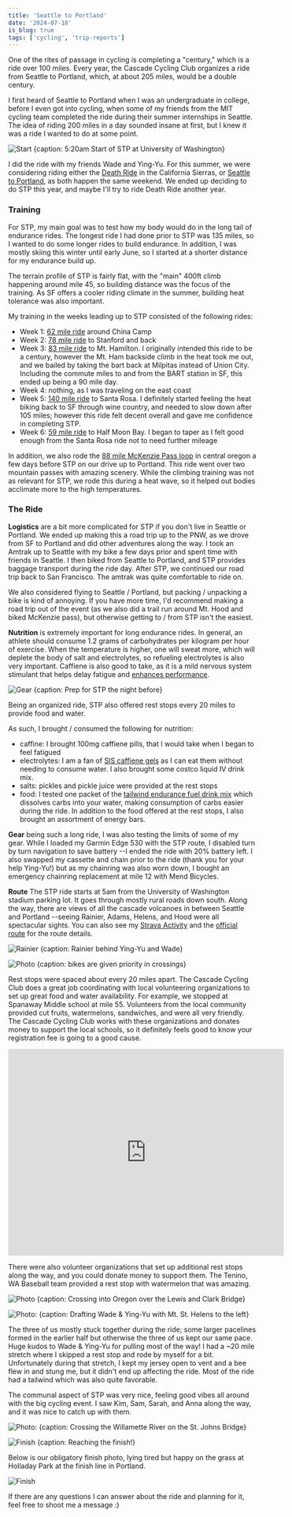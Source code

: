 ```yaml
---
title: 'Seattle to Portland'
date: '2024-07-18'
is_blog: true
tags: ['cycling', 'trip-reports']
---
```


One of the rites of passage in cycling is completing a "century," which is a ride over 100 miles. Every year, the Cascade Cycling Club organizes a ride from Seattle to Portland, which, at about 205 miles, would be a double century.

I first heard of Seattle to Portland when I was an undergraduate in college, before I even got into cycling, when some of my friends from the MIT cycling team completed the ride during their summer internships in Seattle. The idea of riding 200 miles in a day sounded insane at first, but I knew it was a ride I wanted to do at some point.

![Start {caption: 5:20am Start of STP at University of Washington}](https://lh3.googleusercontent.com/pw/AP1GczPwZx0OLc4aXkhSHInwybPMZ0VEEII8ez1S2dPAfM9SsqUGKTEsyBowtchoozRbwOpkGmTrrpNEOiaR9um9LnPqaJl7dSXnQKykOXupTMWNMrLuu4WWFt_xLMk9gLcoKrfHQGOAI2vQ6wvg8pjOI2NkPw=w1452-h1936-s-no-gm)

I did the ride with my friends Wade and Ying-Yu. For this summer, we were considering riding either the [Death Ride](https://deathride.com/) in the California Sierras, or [Seattle to Portland](https://en.wikipedia.org/wiki/Seattle_to_Portland_Bicycle_Classic), as both happen the same weekend. We ended up deciding to do STP this year, and maybe I'll try to ride Death Ride another year.

### Training

For STP, my main goal was to test how my body would do in the long tail of endurance rides. The longest ride I had done prior to STP was 135 miles, so I wanted to do some longer rides to build endurance. In addition, I was mostly skiing this winter until early June, so I started at a shorter distance for my endurance build up. 

The terrain profile of STP is fairly flat, with the "main" 400ft climb happening around mile 45, so building distance was the focus of the training. As SF offers a cooler riding climate in the summer, building heat tolerance was also important.

My training in the weeks leading up to STP consisted of the following rides:
- Week 1: [62 mile ride](https://www.strava.com/activities/11559083678) around China Camp
- Week 2: [78 mile ride](https://www.strava.com/activities/11615962836) to Stanford and back 
- Week 3: [83 mile ride](https://www.strava.com/activities/11669714147) to Mt. Hamilton. I originally intended this ride to be a century, however the Mt. Ham backside climb in the heat took me out, and we bailed by taking the bart back at Milpitas instead of Union City. Including the commute miles to and from the BART station in SF, this ended up being a 90 mile day.
- Week 4: nothing, as I was traveling on the east coast
- Week 5: [140 mile ride](https://www.strava.com/activities/11778940901) to Santa Rosa. I definitely started feeling the heat biking back to SF through wine country, and needed to slow down after 105 miles; however this ride felt decent overall and gave me confidence in completing STP.
- Week 6: [59 mile ride](https://www.strava.com/activities/11824727302) to Half Moon Bay. I began to taper as I felt good enough from the Santa Rosa ride not to need further mileage

In addition, we also rode the [88 mile McKenzie Pass loop](https://www.strava.com/activities/11849168861) in central oregon a few days before STP on our drive up to Portland. This ride went over two mountain passes with amazing scenery. While the climbing training was not as relevant for STP, we rode this during a heat wave, so it helped out bodies acclimate more to the high temperatures.

### The Ride

**Logistics** are a bit more complicated for STP if you don't live in Seattle or Portland. We ended up making this a road trip up to the PNW, as we drove from SF to Portland and did other adventures along the way. I took an Amtrak up to Seattle with my bike a few days prior and spent time with friends in Seattle. I then biked from Seattle to Portland, and STP provides baggage transport during the ride day. After STP, we continued our road trip back to San Francisco. The amtrak was quite comfortable to ride on.

We also considered flying to Seattle / Portland, but packing / unpacking a bike is kind of annoying. If you have more time, I'd recommend making a road trip out of the event (as we also did a trail run around Mt. Hood and biked McKenzie pass), but otherwise getting to / from STP isn't the easiest.

**Nutrition** is extremely important for long endurance rides. In general, an athlete should consume 1.2 grams of carbohydrates per kilogram per hour of exercise. When the temperature is higher, one will sweat more, which will deplete the body of salt and electrolytes, so refueling electrolytes is also very important. Caffiene is also good to take, as it is a mild nervous system stimulant that helps delay fatigue and [enhances performance](https://www.trainingpeaks.com/blog/caffeine-and-the-endurance-athlete/).

![Gear {caption: Prep for STP the night before}](https://lh3.googleusercontent.com/pw/AP1GczO0ruhZAo0XSZtCJDafCKnje6JJZQ7WriJzmotNuU-6Y9NYJHVq-dL1VFeNHn_Xi_fFe1yq7e8GewDv7jvTW6qDV5-CUa1evSucVhFNNvJXzcXOskowx9td_qsxJHpmQOXMYJPVAHyoH3lzx3rcnGBofw=w2776-h1936-s-no-gm)

Being an organized ride, STP also offered rest stops every 20 miles to provide food and water.

As such, I brought / consumed the following for nutrition:
- caffine: I brought 100mg caffiene pills, that I would take when I began to feel fatigued
- electrolytes: I am a fan of [SIS caffiene gels](https://www.amazon.com/Science-Sport-Caffeine-Performance-Endurance/dp/B0839NWWJ6) as I can eat them without needing to consume water. I also brought some costco liquid IV drink mix.
- salts: pickles and pickle juice were provided at the rest stops
- food: I tested one packet of the [tailwind endurance fuel drink mix](https://tailwindnutrition.com/products/endurance-fuel-bundle) which dissolves carbs into your water, making consumption of carbs easier during the ride. In addition to the food offered at the rest stops, I also brought an assortment of energy bars.

**Gear** being such a long ride, I was also testing the limits of some of my gear. While I loaded my Garmin Edge 530 with the STP route, I disabled turn by turn navigation to save battery --I ended the ride with 20% battery left. I also swapped my cassette and chain prior to the ride (thank you for your help Ying-Yu!) but as my chainring was also worn down, I bought an emergency chainring replacement at mile 12 with Mend Bicycles.

**Route** The STP ride starts at 5am from the University of Washington stadium parking lot. It goes through mostly rural roads down south. Along the way, there are views of all the cascade volcanoes in between Seattle and Portland --seeing Rainier, Adams, Helens, and Hood were all spectacular sights. You can also see my [Strava Activity](https://www.strava.com/activities/11882153043) and the [official route](https://ridewithgps.com/routes/47388293) for the route details.

![Rainier {caption: Rainier behind Ying-Yu and Wade}](https://lh3.googleusercontent.com/pw/AP1GczMRxy7zTK0dFGtaZKQPZAn48XI2To6SNY23m7o1ouo_6L1VoAwoRYJQEPSsCVW3UWYb3Z-tuTHD4BrmJZtDLbcRwG87Nvh7rLaveKcj6hb0VNSgBSnl9wDtl79oOrEGjJxbkvyzs3VFgNzbqUIkhEuenw=w2582-h1936-s-no-gm)

![Photo {caption: bikes are given priority in crossings}](https://lh3.googleusercontent.com/pw/AP1GczNVb_euFT6hj1nfDlEI-Sc1RdhWakv_X-Xp2cVWQM3KPsw6pbVxbrVFrS4iLgzTYbtNF38MMr1v54ahiXiew6qLWCIDmQ3EtwdIc3177bmQIs_-uz8tR8Wi0yHbOQ_WdyCs8KcIcaGm3O8m0vtOOQdtPg=w2582-h1936-s-no-gm)

Rest stops were spaced about every 20 miles apart. The Cascade Cycling Club does a great job coordinating with local volunteering organizations to set up great food and water availability. For example, we stopped at Spanaway Middle school at mile 55. Volunteers from the local community provided cut fruits, watermelons, sandwiches, and were all very friendly. The Cascade Cycling Club works with these organizations and donates money to support the local schools, so it definitely feels good to know your registration fee is going to a good cause.

<center><iframe width="560" height="420" src="https://www.youtube.com/embed/EliUzqVozqw" title="YouTube video player" frameborder="0" allow="accelerometer; autoplay; clipboard-write; encrypted-media; gyroscope; picture-in-picture" allowfullscreen></iframe></center>

There were also volunteer organizations that set up additional rest stops along the way, and you could donate money to support them. The Tenino, WA Baseball team provided a rest stop with watermelon that was amazing.

![Photo {caption: Crossing into Oregon over the Lewis and Clark Bridge}](https://lh3.googleusercontent.com/pw/AP1GczPxRaMOfws3xugiwYy_PshixdDK-kOLamkefno_cC09Ohkn1GNnkofg0NeJospj8DfH704qQcavHrwqbzWUPwDWoppC8TTq5RVfIhi8uwcl1-sULAf3gm0sL1_GKtEDjFYhG3cj0iFet3sIXkT7Gb5xwQ=w1452-h1936-s-no-gm?authuser=1)

![Photo: {caption: Drafting Wade & Ying-Yu with Mt. St. Helens to the left}](https://lh3.googleusercontent.com/pw/AP1GczMiz2NX3iCFM7YniIgruGMxRxr2qqc-QFgg0noc_Gd5thNVZ6kSMjXPz5q20P30Wo9Q8UrKbjP2DIT7aNzy-f65TMjnFSTPYHkClmz1BiX_wjiy8sF5ytIV5fxXiVzcbJi5M2KF21PrcJUsAC_PxHINsw=w1452-h1936-s-no-gm)

The three of us mostly stuck together during the ride; some larger pacelines formed in the earlier half but otherwise the three of us kept our same pace. Huge kudos to Wade & Ying-Yu for pulling most of the way! I had a ~20 mile stretch where I skipped a rest stop and rode by myself for a bit. Unfortunately during that stretch, I kept my jersey open to vent and a bee flew in and stung me, but it didn't end up affecting the ride. Most of the ride had a tailwind which was also quite favorable.

The communal aspect of STP was very nice, feeling good vibes all around with the big cycling event. I saw Kim, Sam, Sarah, and Anna along the way, and it was nice to catch up with them.

![Photo: {caption: Crossing the Willamette River on the St. Johns Bridge}](https://lh3.googleusercontent.com/pw/AP1GczNWLX-i15OqRxxy2SsJDeOAJA7gEJPjeimY6DAMyGSm8y906whLIgnBlw66OIhAMAQaNS5d1ZUJMmmXZff2dMPSVxFsgSo4Cc8rZNynD8YJNZPJsfA199qqmMx23VBOBmPURfcaKb0X59jBqGyhp8HHZQ=w2582-h1936-s-no-gm)

![Finish {caption: Reaching the finish!}](https://lh3.googleusercontent.com/pw/AP1GczOueCr7Q188yPeWr--VeC0eSUMPee4q3EorT5K-0RYCFjDD6XmWUM-ZcdDHzg4_p7fOqdBn-eUV2D3NWVFCSoBu8l2rgSP66h6IHK9WHiYZoPQCE3TmjaHsYGBHj5kY3rQoCUJdr8z7RLX4Q34_nMG6Zw=w2582-h1936-s-no-gm)

Below is our obligatory finish photo, lying tired but happy on the grass at Holladay Park at the finish line in Portland.

![Finish](https://lh3.googleusercontent.com/pw/AP1GczO8XQvwOeMriVvalimiEs5ID07vrWSKW6HuuSu7U15y2VViwBngtGP7juhcz64CzJDpJs7RYYo64HwGc1qR99Oo9oNamoUiV2aLjb5wplb49KCowsKi9grMaIqFRdWMfB8UDPF2_AL5YXe7JikkWIRjZg=w2582-h1936-s-no-gm)

If there are any questions I can answer about the ride and planning for it, feel free to shoot me a message :)